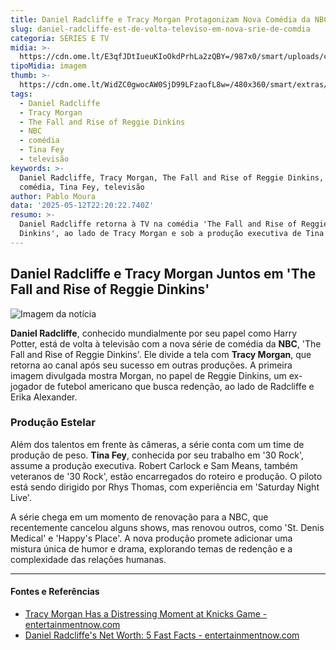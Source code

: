 ```yaml
---
title: Daniel Radcliffe e Tracy Morgan Protagonizam Nova Comédia da NBC
slug: daniel-radcliffe-est-de-volta-televiso-em-nova-srie-de-comdia
categoria: SÉRIES E TV
midia: >-
  https://cdn.ome.lt/E3qfJDtIueuKIoOkdPrhLa2zQBY=/987x0/smart/uploads/conteudo/fotos/Design_sem_nome_-_2025-05-12T184322.835.png
tipoMidia: imagem
thumb: >-
  https://cdn.ome.lt/WidZC0gwocAW0SjD99LFzaofL8w=/480x360/smart/extras/conteudos/Design_sem_nome_-_2025-05-12T184322.835.png
tags:
  - Daniel Radcliffe
  - Tracy Morgan
  - The Fall and Rise of Reggie Dinkins
  - NBC
  - comédia
  - Tina Fey
  - televisão
keywords: >-
  Daniel Radcliffe, Tracy Morgan, The Fall and Rise of Reggie Dinkins, NBC,
  comédia, Tina Fey, televisão
author: Pablo Moura
data: '2025-05-12T22:20:22.740Z'
resumo: >-
  Daniel Radcliffe retorna à TV na comédia 'The Fall and Rise of Reggie
  Dinkins', ao lado de Tracy Morgan e sob a produção executiva de Tina Fey.
---
```


## Daniel Radcliffe e Tracy Morgan Juntos em 'The Fall and Rise of Reggie Dinkins'

![Imagem da notícia](https://cdn.ome.lt/bEOao2tg7dZW2eIdo8BjBLeFFTU=/fit-in/837x500/smart/uploads/conteudo/fotos/the-fall-and-rise-of-reggie-dinkins-daniel-radcliffe-tracy-morgan.png)

**Daniel Radcliffe**, conhecido mundialmente por seu papel como Harry Potter, está de volta à televisão com a nova série de comédia da **NBC**, 'The Fall and Rise of Reggie Dinkins'. Ele divide a tela com **Tracy Morgan**, que retorna ao canal após seu sucesso em outras produções. A primeira imagem divulgada mostra Morgan, no papel de Reggie Dinkins, um ex-jogador de futebol americano que busca redenção, ao lado de Radcliffe e Erika Alexander.

### Produção Estelar

Além dos talentos em frente às câmeras, a série conta com um time de produção de peso. **Tina Fey**, conhecida por seu trabalho em '30 Rock', assume a produção executiva. Robert Carlock e Sam Means, também veteranos de '30 Rock', estão encarregados do roteiro e produção. O piloto está sendo dirigido por Rhys Thomas, com experiência em 'Saturday Night Live'.

A série chega em um momento de renovação para a NBC, que recentemente cancelou alguns shows, mas renovou outros, como 'St. Denis Medical' e 'Happy's Place'. A nova produção promete adicionar uma mistura única de humor e drama, explorando temas de redenção e a complexidade das relações humanas.

---

#### Fontes e Referências

- [Tracy Morgan Has a Distressing Moment at Knicks Game - entertainmentnow.com](https://entertainmentnow.com/news/tracy-morgan-sick-courtside-at-knicks/)
- [Daniel Radcliffe's Net Worth: 5 Fast Facts - entertainmentnow.com](https://entertainmentnow.com/news/daniel-radcliffe-net-worth-harry-potter-how-much-is-age/)
